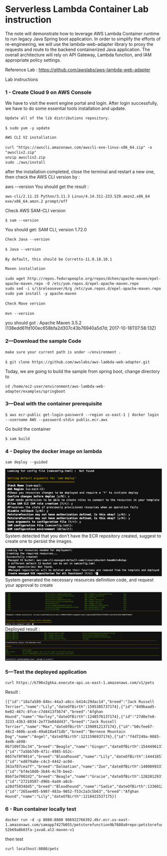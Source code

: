 # Serverless Lambda Container Lab instruction


The note will demonstrate how to leverage AWS Lambda Container runtime to run legacy Java Spring boot application.
In order to simplify the efforts of re-engineering,
we will use the lambda-web-adapter library to proxy the requests and route to the backend containerized Java application.
The overall architecture will rely on API Gateway, Lambda function, and IAM appropriate policy settings.

Reference Lab : https://github.com/awslabs/aws-lambda-web-adapter

Lab instructions



### 1 - Create Cloud 9 on AWS Console

We have to visit the event engine portal and login.
After login successfully, we have to do some essential tools installation and update.


```
Update all of the lib distributions repository. 

$ sudo yum -y update
```



```
AWS CLI V2 installation

curl "https://awscli.amazonaws.com/awscli-exe-linux-x86_64.zip" -o "awscliv2.zip"
unzip awscliv2.zip
sudo ./aws/install
```
after the installation completed, close the terminal and restart a new one, then check the AWS CLI version by :

aws --version
You should get the result :
```
aws-cli/2.11.15 Python/3.11.3 Linux/4.14.311-233.529.amzn2.x86_64 exe/x86_64.amzn.2 prompt/off
```

Check AWS SAM-CLI version

```
$ sam --version

```

You should get: SAM CLI, version 1.72.0


```
Check Java --version

$ Java --version

By default, this should be Corretto-11.0.18.10.1
```



```
Maven installation

sudo wget http://repos.fedorapeople.org/repos/dchen/apache-maven/epel-apache-maven.repo -O /etc/yum.repos.d/epel-apache-maven.repo
sudo sed -i s/\$releasever/6/g /etc/yum.repos.d/epel-apache-maven.repo
sudo yum install -y apache-maven

Check Mave version

mvn --version
```

you should got : Apache Maven 3.5.2 (138edd61fd100ec658bfa2d307c43b76940a5d7d; 2017-10-18T07:58:13Z)



### 2—Download the sample Code

```
make sure your current path is under ~/environment .

$ git clone https://github.com/awslabs/aws-lambda-web-adapter.git

```

Today, we are going to build the sample from spring boot, change directory to

```
cd /home/ec2-user/environment/aws-lambda-web-adapter/examples/springboot

```



### 3—Deal with the container prerequisite

```
$ aws ecr-public get-login-password --region us-east-1 | docker login --username AWS --password-stdin public.ecr.aws
```

Go build the container


```
$ sam build
```



### 4 - Deploy the docker image on lambda

```
sam deploy --guided
```

![](./images/4-1.png)
System detected that you don’t have the ECR repository created, suggest to create one to persist the images.

![](./images/4-2.png)
System generated the necessary resources definition code, and request your approval to create

![](./images/4-3.png)
Deployed result :
![](./images/4-4.png)

### 5—Test the deployed application

```
curl https://k706x2gkka.execute-api.us-east-1.amazonaws.com/v1/pets
```


Result :

```
[{"id":"18a7a589-84bc-44a3-a8cc-b414c29dac14","breed":"Jack Russell Terrier","name":"Lily","dateOfBirth":1595385737174},{"id":"849baad5-6e02-467c-8fce-c7d4413f5674","breed":"Afghan Hound","name":"Harley","dateOfBirth":1248576137174},{"id":"27d0e7e8-3233-43b3-8034-2e773e04dd43","breed":"Jack Russell Terrier","name":"Max","dateOfBirth":1398912137174},{"id":"b0cfee67-48c2-460b-ace6-49a610a471db","breed":"Bernese Mountain Dog","name":"Angel","dateOfBirth":1211596937174},{"id":"f4d7249a-9883-4edb-ab98-0b7109f3bc34","breed":"Beagle","name":"Ginger","dateOfBirth":1544496137174},{"id":"7a5bb7d9-471c-4985-b52c-0657e79f9014","breed":"Bloodhound","name":"Lily","dateOfBirth":1444185737174},{"id":"ed879a8e-c4c3-4442-ac04-363af87cea7f","breed":"Dalmatian","name":"Zoe","dateOfBirth":1400899337174},{"id":"bf4e10d0-3b44-4c78-bee2-8bbf1e7002d2","breed":"Beagle","name":"Gracie","dateOfBirth":1282012937174},{"id":"27210507-d96b-4ad4-a8cb-a20df59348d5","breed":"Bloodhound","name":"Sadie","dateOfBirth":1336012937175},{"id":"265ae405-b987-483a-9852-f53c2a3c5b63","breed":"Afghan Hound","name":"Lily","dateOfBirth":1218422537175}]
```



### 6 - Run container locally test



```
docker run -d -p 8080:8080 986922766392.dkr.ecr.us-east-1.amazonaws.com/samapp7427b055/petstorefunction9b7680a9repo:petstorefunction-52b69a8b03fa-java8.al2-maven-v1
```

then test


```
curl localhost:8080/pets 
```

